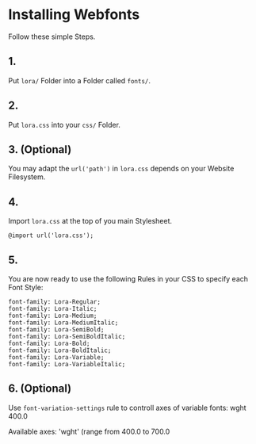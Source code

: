 # Installing Webfonts
Follow these simple Steps.

## 1.
Put `lora/` Folder into a Folder called `fonts/`.

## 2.
Put `lora.css` into your `css/` Folder.

## 3. (Optional)
You may adapt the `url('path')` in `lora.css` depends on your Website Filesystem.

## 4.
Import `lora.css` at the top of you main Stylesheet.

```
@import url('lora.css');
```

## 5.
You are now ready to use the following Rules in your CSS to specify each Font Style:
```
font-family: Lora-Regular;
font-family: Lora-Italic;
font-family: Lora-Medium;
font-family: Lora-MediumItalic;
font-family: Lora-SemiBold;
font-family: Lora-SemiBoldItalic;
font-family: Lora-Bold;
font-family: Lora-BoldItalic;
font-family: Lora-Variable;
font-family: Lora-VariableItalic;

```
## 6. (Optional)
Use `font-variation-settings` rule to controll axes of variable fonts:
wght 400.0

Available axes:
'wght' (range from 400.0 to 700.0

